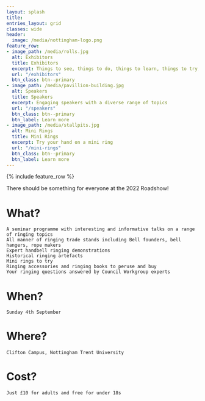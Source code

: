 ```yaml
---
layout: splash
title: 
entries_layout: grid
classes: wide
header:
  image: /media/nottingham-logo.png
feature_row:
- image_path: /media/rolls.jpg
  alt: Exhibitors
  title: Exhibitors
  excerpt: Things to see, things to do, things to learn, things to try, things to buy
  url: "/exhibitors"
  btn_class: btn--primary
- image_path: /media/pavillion-building.jpg
  alt: Speakers
  title: Speakers
  excerpt: Engaging speakers with a diverse range of topics
  url: "/speakers"
  btn_class: btn--primary
  btn_label: Learn more
- image_path: /media/stallpits.jpg
  alt: Mini Rings
  title: Mini Rings
  excerpt: Try your hand on a mini ring
  url: "/mini-rings"
  btn_class: btn--primary
  btn_label: Learn more
---
```


{% include feature_row %}

There should be something for everyone at the 2022 Roadshow! 

# What?

    A seminar programme with interesting and informative talks on a range of ringing topics
    All manner of ringing trade stands including Bell founders, bell hangers, rope makers
    Expert handbell ringing demonstrations
    Historical ringing artefacts 
    Mini rings to try
    Ringing accessories and ringing books to peruse and buy
    Your ringing questions answered by Council Workgroup experts

# When?

    Sunday 4th September

# Where?

    Clifton Campus, Nottingham Trent University

# Cost?

    Just £10 for adults and free for under 18s

